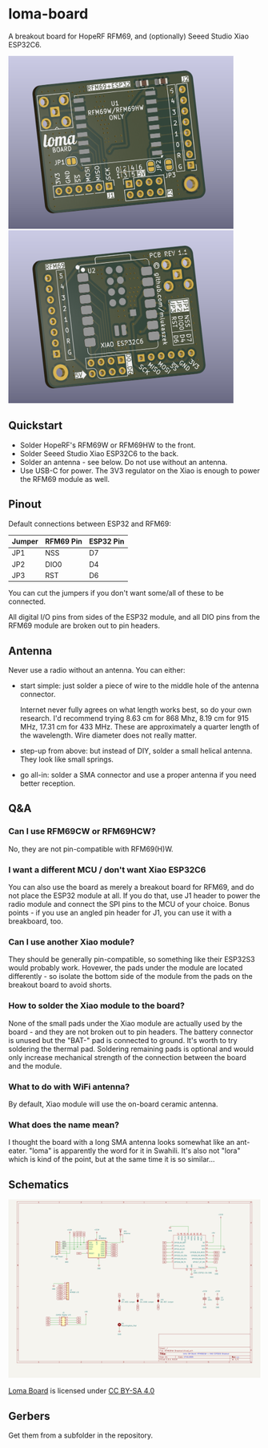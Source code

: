 # loma-board

A breakout board for HopeRF RFM69, and (optionally) Seeed Studio Xiao ESP32C6.

<img src="img/front.png" width=450 alt="Front view" />

<img src="img/back.png" width=450 alt="Back view" />

## Quickstart

- Solder HopeRF's RFM69W or RFM69HW to the front.
- Solder Seeed Studio Xiao ESP32C6 to the back.
- Solder an antenna - see below. Do not use without an antenna.
- Use USB-C for power. The 3V3 regulator on the Xiao is enough to power the RFM69 module as well.

## Pinout

Default connections between ESP32 and RFM69:

| Jumper | RFM69 Pin | ESP32 Pin |
| ------ | --------- | --------- |
| JP1 | NSS | D7 |
| JP2 | DIO0 | D4 |
| JP3 | RST | D6 |

You can cut the jumpers if you don't want some/all of these to be connected.

All digital I/O pins from sides of the ESP32 module, and all DIO pins from the RFM69 module are broken out to pin headers.

## Antenna

Never use a radio without an antenna. You can either:

- start simple: just solder a piece of wire to the middle hole of the antenna connector.

  Internet never fully agrees on what length works best, so do your own research. I'd recommend trying 8.63 cm for 868 Mhz, 8.19 cm for 915 MHz, 17.31 cm for 433 MHz. These are approximately a quarter length of the wavelength. Wire diameter does not really matter.

- step-up from above: but instead of DIY, solder a small helical antenna. They look like small springs.

- go all-in: solder a SMA connector and use a proper antenna if you need better reception.

## Q&A

### Can I use RFM69CW or RFM69HCW?

No, they are not pin-compatible with RFM69(H)W.

### I want a different MCU / don't want Xiao ESP32C6

You can also use the board as merely a breakout board for RFM69, and do not place the ESP32 module at all. If you do that, use J1 header to power the radio module and connect the SPI pins to the MCU of your choice. Bonus points - if you use an angled pin header for J1, you can use it with a breakboard, too.

### Can I use another Xiao module?

They should be generally pin-compatible, so something like their ESP32S3 would probably work. Hovewer, the pads under the module are located differently - so isolate the bottom side of the module from the pads on the breakout board to avoid shorts.

### How to solder the Xiao module to the board?

None of the small pads under the Xiao module are actually used by the board - and they are not broken out to pin headers. The battery connector is unused but the "BAT-" pad is connected to ground. It's worth to try soldering the thermal pad. Soldering remaining pads is optional and would only increase mechanical strength of the connection between the board and the module.

### What to do with WiFi antenna?

By default, Xiao module will use the on-board ceramic antenna.

### What does the name mean?

I thought the board with a long SMA antenna looks somewhat like an ant-eater. "loma" is apparently the word for it in Swahili. It's also not "lora" which is kind of the point, but at the same time it is so similar...

## Schematics

![Board schematics](img/schematics.png)

<p xmlns:cc="http://creativecommons.org/ns#" xmlns:dct="http://purl.org/dc/terms/"><a property="dct:title" rel="cc:attributionURL" href="https://github.com/mlukaszek/loma-board/">Loma Board</a> is licensed under <a href="https://creativecommons.org/licenses/by-sa/4.0/?ref=chooser-v1" target="_blank" rel="license noopener noreferrer" style="display:inline-block;">CC BY-SA 4.0<img style="height:22px!important;margin-left:3px;vertical-align:text-bottom;" src="https://mirrors.creativecommons.org/presskit/icons/cc.svg?ref=chooser-v1" alt=""><img style="height:22px!important;margin-left:3px;vertical-align:text-bottom;" src="https://mirrors.creativecommons.org/presskit/icons/by.svg?ref=chooser-v1" alt=""><img style="height:22px!important;margin-left:3px;vertical-align:text-bottom;" src="https://mirrors.creativecommons.org/presskit/icons/sa.svg?ref=chooser-v1" alt=""></a></p>

## Gerbers

Get them from a subfolder in the repository.